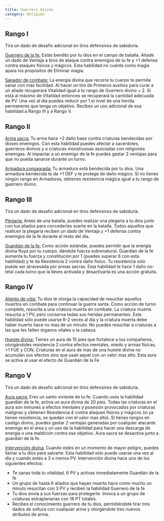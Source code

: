 ```yaml
---
title: Guerrero divino
category: Religión
---
```


## Rango I

Tira un dado de desafío adicional en tiros defensivos de sabiduría.

<u>Guerrero de la fe:</u> Estás bendito por tu dios en el campo de batalla. Añade un dado de Ventaja a tiros de ataque contra enemigos de tu fe y +1 defensa contra ataques físicos y mágicos. Esta habilidad no cuenta como magia apara los propósitos de Eliminar magia.

<u>Sanador de combate:</u> La energía divina que recorre tu cuerpo te permite sanar con más facilidad. Al hacer un tiro de Primeros auxilios para curar a un aliado recuperará Vitalidad igual a tu rango de Guerrero divino + 2. Si está al máximo de Vitalidad entonces se recuperará la cantidad adecuada de PV. Una vez al día puedes reducir por 1 el nivel de una herida permanente que tenga un objetivo. Recibes un uso adicional de esa habilidad a Rango III y a Rango V.

## Rango II

<u>Arma sacra:</u> Tu arma hace +2 daño base contra criaturas bendecidas por dioses enemigos. Con esta habilidad puedes afectar a sacerdotes, guerreros divinos y a criaturas monstruosas asociadas con religiones enemigas. Al impactar a un enemigo de la fe puedes gastar 2 ventajas para que no pueda sanarse durante un turno.

<u>Armadura consagrada:</u> Tu armadura está bendecida por tu dios. Una armadura bendecida te da +1 DEF y te protege de daño mágico. Si no tienes ningún rango en Armaduras, obtienes resistencia mágica igual a tu rango de guerrero divino.

## Rango III

Tira un dado de desafío adicional en tiros defensivos de sabiduría.

<u>Plegaria:</u> Antes de una batalla, puedes realizar una plegaria a tu dios junto con tus aliados para concederles suerte en la batalla. Todos aquellos que realicen la plegaria reciben un dado de Ventaja y +1 defensa contra enemigos de la fe durante el resto del día.

<u>Guardián de la fe:</u> Como acción estándar, puedes permitir que la energía divina fluya por tu cuerpo, dándote fuerza sobrenatural. Guardian de la fe aumenta tu fuerza y constitución por 1 (puedes superar 6 con esta habilidad) y te da Resistencia 2 contra daño físico. Tu resistencia sólo puede ser atravesada por armas sacras. Esta habilidad te hace 1 daño no-letal cada turno que la lleves activada y desactivarla es una acción gratuita.

## Rango IV

<u>Aliento de vida:</u> Tu dios te otorga la capacidad de resucitar aquellos muertos en combate para continuar la guerra santa. Como acción de turno completo, resucita a una criatura muerta en combate. La criatura muerta resucita a 1 PV, pero conserva todas sus heridas permanentes. Esta habilidad sólo puede usarse R-2 veces al día y la criatura muerta debe haber muerto hace no mas de un minuto. No puedes resucitar a criaturas a las que les falten órganos vitales o la cabeza.

<u>Hueste divina:</u> Tienes un aura de 15 pies que fortalece a tus compañeros, otorgándoles resistencia 2 contra efectos mentales, miedo y armas físicas, +1 FUE y CON. Criaturas en el aura de mas de una hueste divina no acumulan sus efectos sino que usan aquel con un valor mas alto. Esta aura se activa al usar el efecto de Guardián de la Fe

## Rango V

Tira un dado de desafío adicional en tiros defensivos de sabiduría.

<u>Aura sacra:</u> Eres un santo viviente de tu fe. Cuando uses la habilidad guardián de la fe, activa un aura divina de 20 pies. Todas las criaturas en el aura son inmunes a efectos mentales y posesión provocados por criaturas malignas y obtienen Resistencia 4 contra ataques físicos y mágicos (si ya tienen resistencia, se quedan con el valor mas alto). Si tienes rangos en castigo divino, puedes gastar 2 ventajas generadas por cualquier atacante enemigo en el área y un uso de la habilidad para hacer una descarga de energía o una maldición contra ese objetivo. Aura sacra se desactiva junto a guardián de la fe.

<u>Intervención divina:</u> Cuando estés en un momento de mayor peligro, puedes llamar a tu dios para salvarte. Esta habilidad sólo puede usarse una vez al día y cuando estés a 3 o menos PV. Intervención divina hace uno de los siguientes efectos:

- Te sanas toda tu vitalidad, 6 PV y activas inmediatamente Guardián de la fe
- Un grupo de hasta 6 aliados que hayan muerto hace como mucho un minuto resucitan con 3 PV y reciben la habilidad Guerrero de la fe
- Tu dios envía a sus fuerzas para protegerte. Invoca a un grupo de criaturas extraplanarias con 18 PT totales.
- Recibes el conocimiento guerrero de tu dios, permitiéndote tirar tres dados de soltura con cualquier arma y otorgándote tres nuevos atributos de arma. 

